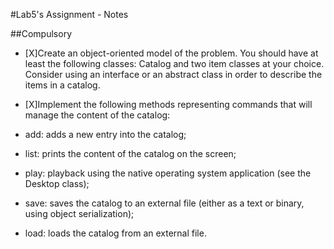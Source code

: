 #Lab5's Assignment - Notes

##Compulsory

* [X]Create an object-oriented model of the problem. You should have at least the following classes: Catalog and two item classes at your choice. Consider using an interface or an abstract class in order to describe the items in a catalog.

* [X]Implement the following methods representing commands that will manage the content of the catalog:
* add: adds a new entry into the catalog;
* list: prints the content of the catalog on the screen;
* play: playback using the native operating system application (see the Desktop class);
* save: saves the catalog to an external file (either as a text or binary, using object serialization);
* load: loads the catalog from an external file.

